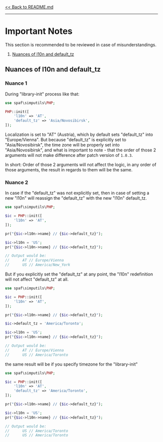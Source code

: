 [<< Back to README.md](../README.md)

----

# Important Notes

This section is recommended to be reviewed in case of misunderstandings.

1. [Nuances of l10n and default_tz](#Nuances-of-l10n-and-default_tz)

## Nuances of l10n and default_tz

### Nuance 1
During "library-init" process like that:

```php
use spaf\simputils\PHP;

PHP::init([
    'l10n' => 'AT',
    'default_tz' => 'Asia/Novosibirsk',
]);
```

Localization is set to "AT" (Austria), which by default sets "default_tz"
into "Europe/Vienna". But because "default_tz" is explicitly set to "Asia/Novosibirsk",
the time zone will be properly set into "Asia/Novosibirsk", and what is important
to note - that the order of those 2 arguments will not make difference after
patch version of `1.0.3`.

In short: Order of those 2 arguments will not affect the logic, in any order of those
arguments, the result in regards to them will be the same.


### Nuance 2

In case if the "default_tz" was not explicitly set, then in case of setting a new "l10n" 
will reassign the "default_tz" with the new "l10n" default_tz.

```php
use spaf\simputils\PHP;

$ic = PHP::init([
	'l10n' => 'AT',
]);

pr("{$ic->l10n->name} // {$ic->default_tz}");

$ic->l10n = 'US';
pr("{$ic->l10n->name} // {$ic->default_tz}");

// Output would be:
//      AT // Europe/Vienna
//      US // America/New_York
```

But if you explicitly set the "default_tz" at any point, the "l10n" redefinition 
will not affect "default_tz" at all.
```php
use spaf\simputils\PHP;

$ic = PHP::init([
	'l10n' => 'AT',
]);

pr("{$ic->l10n->name} // {$ic->default_tz}");

$ic->default_tz = 'America/Toronto';

$ic->l10n = 'US';
pr("{$ic->l10n->name} // {$ic->default_tz}");

// Output would be:
//      AT // Europe/Vienna
//      US // America/Toronto
```

the same result will be if you specify timezone for the "library-init"
```php
use spaf\simputils\PHP;

$ic = PHP::init([
	'l10n' => 'AT',
	'default_tz' => 'America/Toronto',
]);

pr("{$ic->l10n->name} // {$ic->default_tz}");

$ic->l10n = 'US';
pr("{$ic->l10n->name} // {$ic->default_tz}");

// Output would be:
//      US // America/Toronto
//      US // America/Toronto
```
